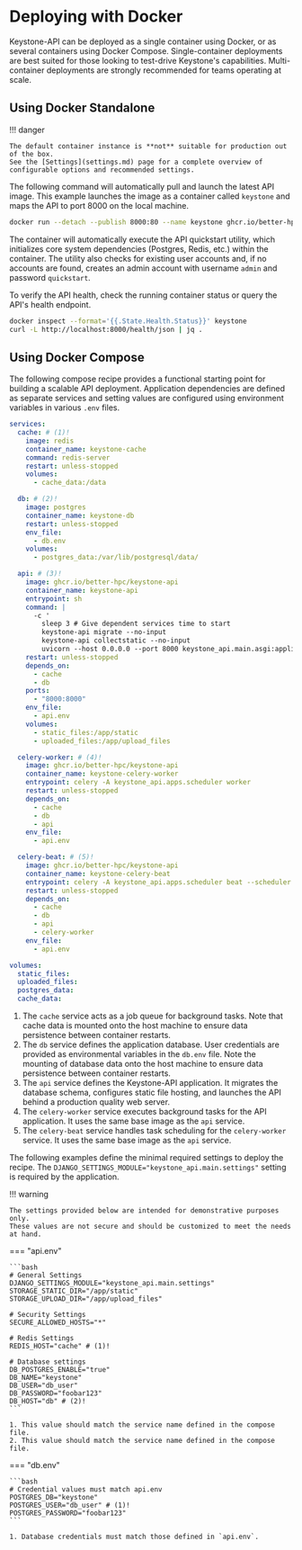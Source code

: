 # Deploying with Docker

Keystone-API can be deployed as a single container using Docker, or as several containers using Docker Compose.
Single-container deployments are best suited for those looking to test-drive Keystone's capabilities.
Multi-container deployments are strongly recommended for teams operating at scale.

## Using Docker Standalone

!!! danger

    The default container instance is **not** suitable for production out of the box.
    See the [Settings](settings.md) page for a complete overview of configurable options and recommended settings.

The following command will automatically pull and launch the latest API image.
This example launches the image as a container called `keystone` and maps the API to port 8000 on the local machine.

```bash
docker run --detach --publish 8000:80 --name keystone ghcr.io/better-hpc/keystone-api
```

The container will automatically execute the API quickstart utility, which initializes core system dependencies (Postgres, Redis, etc.) within the container.
The utility also checks for existing user accounts and, if no accounts are found, creates an admin account with username `admin` and password `quickstart`.

To verify the API health, check the running container status or query the API's health endpoint.

```bash
docker inspect --format='{{.State.Health.Status}}' keystone
curl -L http://localhost:8000/health/json | jq .
```

## Using Docker Compose

The following compose recipe provides a functional starting point for building a scalable API deployment.
Application dependencies are defined as separate services and setting values are configured using environment
variables in various `.env` files.

```yaml
services:
  cache: # (1)!
    image: redis
    container_name: keystone-cache
    command: redis-server
    restart: unless-stopped
    volumes:
      - cache_data:/data

  db: # (2)!
    image: postgres
    container_name: keystone-db
    restart: unless-stopped
    env_file:
      - db.env
    volumes:
      - postgres_data:/var/lib/postgresql/data/

  api: # (3)!
    image: ghcr.io/better-hpc/keystone-api
    container_name: keystone-api
    entrypoint: sh
    command: |
      -c '
        sleep 3 # Give dependent services time to start
        keystone-api migrate --no-input
        keystone-api collectstatic --no-input
        uvicorn --host 0.0.0.0 --port 8000 keystone_api.main.asgi:application'
    restart: unless-stopped
    depends_on:
      - cache
      - db
    ports:
      - "8000:8000"
    env_file:
      - api.env
    volumes:
      - static_files:/app/static
      - uploaded_files:/app/upload_files

  celery-worker: # (4)!
    image: ghcr.io/better-hpc/keystone-api
    container_name: keystone-celery-worker
    entrypoint: celery -A keystone_api.apps.scheduler worker
    restart: unless-stopped
    depends_on:
      - cache
      - db
      - api
    env_file:
      - api.env

  celery-beat: # (5)!
    image: ghcr.io/better-hpc/keystone-api
    container_name: keystone-celery-beat
    entrypoint: celery -A keystone_api.apps.scheduler beat --scheduler django_celery_beat.schedulers:DatabaseScheduler
    restart: unless-stopped
    depends_on:
      - cache
      - db
      - api
      - celery-worker
    env_file:
      - api.env

volumes:
  static_files:
  uploaded_files:
  postgres_data:
  cache_data:
```

1. The `cache` service acts as a job queue for background tasks. Note that cache data is mounted onto the host machine to ensure data persistence between container restarts.
2. The `db` service defines the application database. User credentials are provided as environmental variables in the `db.env` file. Note the mounting of database data onto the host machine to ensure data persistence between container restarts.
3. The `api` service defines the Keystone-API application. It migrates the database schema, configures static file hosting, and launches the API behind a production quality web server.
4. The `celery-worker` service executes background tasks for the API application. It uses the same base image as the `api` service.
5. The `celery-beat` service handles task scheduling for the `celery-worker` service. It uses the same base image as the `api` service.

The following examples define the minimal required settings to deploy the recipe.
The `DJANGO_SETTINGS_MODULE="keystone_api.main.settings"` setting is required by the application.

!!! warning

    The settings provided below are intended for demonstrative purposes only.
    These values are not secure and should be customized to meet the needs at hand.

=== "api.env"

    ```bash
    # General Settings
    DJANGO_SETTINGS_MODULE="keystone_api.main.settings"
    STORAGE_STATIC_DIR="/app/static"
    STORAGE_UPLOAD_DIR="/app/upload_files"
    
    # Security Settings
    SECURE_ALLOWED_HOSTS="*"
    
    # Redis Settings
    REDIS_HOST="cache" # (1)!
    
    # Database settings
    DB_POSTGRES_ENABLE="true"
    DB_NAME="keystone"
    DB_USER="db_user"
    DB_PASSWORD="foobar123"
    DB_HOST="db" # (2)!
    ```

    1. This value should match the service name defined in the compose file.
    2. This value should match the service name defined in the compose file.

=== "db.env"

    ```bash
    # Credential values must match api.env
    POSTGRES_DB="keystone"
    POSTGRES_USER="db_user" # (1)!
    POSTGRES_PASSWORD="foobar123"
    ```

    1. Database credentials must match those defined in `api.env`.
